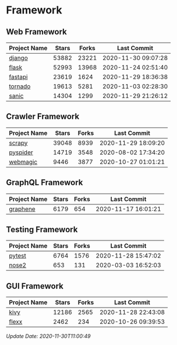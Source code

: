 # Framework

## Web Framework
| Project Name | Stars | Forks | Last Commit |
| ------------ | ----- | ----- | ----------- |
| [django](https://github.com/django/django) | 53882 | 23221 | 2020-11-30 09:07:28 |
| [flask](https://github.com/pallets/flask) | 52993 | 13968 | 2020-11-24 02:51:40 |
| [fastapi](https://github.com/tiangolo/fastapi) | 23619 | 1624 | 2020-11-29 18:36:38 |
| [tornado](https://github.com/tornadoweb/tornado) | 19613 | 5281 | 2020-11-03 02:28:30 |
| [sanic](https://github.com/huge-success/sanic) | 14304 | 1299 | 2020-11-29 21:26:12 |

## Crawler Framework
| Project Name | Stars | Forks | Last Commit |
| ------------ | ----- | ----- | ----------- |
| [scrapy](https://github.com/scrapy/scrapy) | 39048 | 8939 | 2020-11-29 18:09:20 |
| [pyspider](https://github.com/binux/pyspider) | 14719 | 3548 | 2020-08-02 17:34:20 |
| [webmagic](https://github.com/code4craft/webmagic) | 9446 | 3877 | 2020-10-27 01:01:21 |

## GraphQL Framework
| Project Name | Stars | Forks | Last Commit |
| ------------ | ----- | ----- | ----------- |
| [graphene](https://github.com/graphql-python/graphene) | 6179 | 654 | 2020-11-17 16:01:21 |

## Testing Framework
| Project Name | Stars | Forks | Last Commit |
| ------------ | ----- | ----- | ----------- |
| [pytest](https://github.com/pytest-dev/pytest) | 6764 | 1576 | 2020-11-28 15:47:02 |
| [nose2](https://github.com/nose-devs/nose2) | 653 | 131 | 2020-03-03 16:52:03 |

## GUI Framework
| Project Name | Stars | Forks | Last Commit |
| ------------ | ----- | ----- | ----------- |
| [kivy](https://github.com/kivy/kivy) | 12186 | 2565 | 2020-11-28 22:43:08 |
| [flexx](https://github.com/flexxui/flexx) | 2462 | 234 | 2020-10-26 09:39:53 |

*Update Date: 2020-11-30T11:00:49*